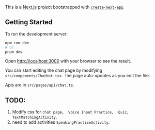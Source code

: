 This is a [Next.js](https://nextjs.org) project bootstrapped with [`create-next-app`](https://nextjs.org/docs/app/api-reference/cli/create-next-app).

## Getting Started

To run the development server:

```bash
npm run dev
# or
pnpm dev

```

Open [http://localhost:3000](http://localhost:3000) with your browser to see the result.

You can start editing the chat page by modifying `src/components/Chatbot.tsx`. The page auto-updates as you edit the file.

Apis are in `src/pages/api/chat.ts`. 

## TODO:
1. Modify css for `chat page,  Voice Input Practice,  Quiz, TextMatchingActivity`.
2. need to add activities `SpeakingPracticeActivity`.
